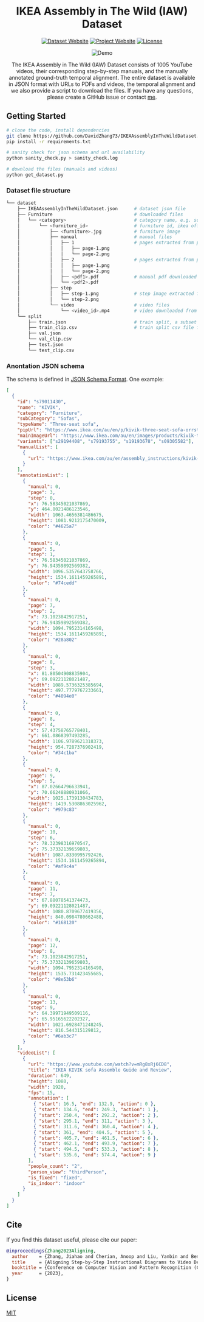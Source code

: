 <div align="center">

# IKEA Assembly in The Wild (IAW) Dataset

[![Dataset Website](https://img.shields.io/badge/Website-IAW-blue.svg)](https://iaw.davidz.cn)
[![Project Website](https://img.shields.io/badge/Website-Project-blue.svg)](https://academic.davidz.cn/en/publication/zhang-cvpr-2023/)
[![License](https://img.shields.io/badge/License-MIT-red.svg)](./LICENSE)

![Demo](img/teaser.png)

The IKEA Assembly in The Wild (IAW) Dataset consists of 1005 YouTube videos, their corresponding step-by-step manuals, and the manually annotated ground-truth temporal alignment. The entire dataset is available in JSON format with URLs to PDFs and videos, the temporal alignment and we also provide a script to download the files. If you have any questions, please create a GitHub issue or contact [me](mailto:jiahao.zhang@anu.edu.au).

</div>

## Getting Started

```bash
# clone the code, install dependencies
git clone https://github.com/DavidZhang73/IKEAAssemblyInTheWildDataset.git
pip install -r requirements.txt

# sanity check for json schema and url availability
python sanity_check.py > sanity_check.log

# download the files (manuals and videos)
python get_dataset.py
```

### Dataset file structure

```bash
└── dataset
    ├── IKEAAssemblyInTheWildDataset.json      # dataset json file
    ├── Furniture                              # downloaded files
    │   └── <category>                         # category name, e.g. sofa, bed, wardrobe, table, etc.
    │       └── <furniture_id>                 # furniture id, ikea official identifier
    │           ├── <furniture>.jpg            # furniture image
    │           ├── manual                     # manual files
    │           │   ├── 1                      # pages extracted from pdf1.pdf
    │           │   │   ├── page-1.png
    │           │   │   └── page-2.png
    │           │   ├── 2                      # pages extracted from pdf2.pdf
    │           │   │   ├── page-1.png
    │           │   │   └── page-2.png
    │           │   ├── <pdf1>.pdf             # manual pdf downloaded from ikea
    │           │   └── <pdf2>.pdf
    │           ├── step
    │           │   ├── step-1.png             # step image extracted from pages
    │           │   └── step-2.png
    │           └── video                      # video files
    │               └── <video_id>.mp4         # video downloaded from YouTube
    └── split
        ├── train.json                         # train split, a subset of the IKEAAssemblyInTheWildDataset.json
        ├── train_clip.csv                     # train split csv file for the Dataloader
        ├── val.json
        └── val_clip.csv
        ├── test.json
        └── test_clip.csv
```

### Anontation JSON schema

The schema is defined in [JSON Schema Format](dataset_schema.json). One example:

```json
[
  {
    "id": "s79011430",
    "name": "KIVIK",
    "category": "Furniture",
    "subCategory": "Sofas",
    "typeName": "Three-seat sofa",
    "pipUrl": "https://www.ikea.com/au/en/p/kivik-three-seat-sofa-orrsta-light-grey-s79011430/",
    "mainImageUrl": "https://www.ikea.com/au/en/images/products/kivik-three-seat-sofa-orrsta-light-grey__0249491_pe387762_s5.jpg",
    "variants": ["s29194408", "s79193755", "s19193678", "s09305582"],
    "manualList": [
      {
        "url": "https://www.ikea.com/au/en/assembly_instructions/kivik-cover-three-seat-sofa-orrsta-light-grey__AA-448712-4.pdf"
      }
    ],
    "annotationList": [
      {
        "manual": 0,
        "page": 3,
        "step": 0,
        "x": 76.58345021037869,
        "y": 464.8021486123546,
        "width": 1063.4656381486675,
        "height": 1081.9212175470009,
        "color": "#4625a7"
      },
      {
        "manual": 0,
        "page": 5,
        "step": 1,
        "x": 76.58345021037869,
        "y": 76.94359892569382,
        "width": 1096.5357643758766,
        "height": 1534.1611459265891,
        "color": "#74cedd"
      },
      {
        "manual": 0,
        "page": 7,
        "step": 2,
        "x": 73.1023842917251,
        "y": 76.94359892569382,
        "width": 1094.7952314165498,
        "height": 1534.1611459265891,
        "color": "#28a802"
      },
      {
        "manual": 0,
        "page": 8,
        "step": 3,
        "x": 81.80504908835904,
        "y": 69.09221128021487,
        "width": 1089.5736325385694,
        "height": 497.7779767233661,
        "color": "#4094e0"
      },
      {
        "manual": 0,
        "page": 8,
        "step": 4,
        "x": 57.43758765778401,
        "y": 661.0868397493285,
        "width": 1106.9789621318373,
        "height": 954.7287376902419,
        "color": "#34c1ba"
      },
      {
        "manual": 0,
        "page": 9,
        "step": 5,
        "x": 87.02664796633941,
        "y": 70.66248880931066,
        "width": 1025.1739130434783,
        "height": 1419.5308863025962,
        "color": "#979c83"
      },
      {
        "manual": 0,
        "page": 10,
        "step": 6,
        "x": 78.32398316970547,
        "y": 75.37332139659803,
        "width": 1087.8330995792426,
        "height": 1534.1611459265894,
        "color": "#af9c4a"
      },
      {
        "manual": 0,
        "page": 11,
        "step": 7,
        "x": 67.88078541374473,
        "y": 69.09221128021487,
        "width": 1080.8709677419356,
        "height": 840.0984780662488,
        "color": "#168120"
      },
      {
        "manual": 0,
        "page": 12,
        "step": 8,
        "x": 73.1023842917251,
        "y": 75.37332139659803,
        "width": 1094.7952314165498,
        "height": 1535.731423455685,
        "color": "#8e53b6"
      },
      {
        "manual": 0,
        "page": 13,
        "step": 9,
        "x": 64.39971949509116,
        "y": 65.95165622202327,
        "width": 1021.6928471248245,
        "height": 816.544315129812,
        "color": "#6ab3c7"
      }
    ],
    "videoList": [
      {
        "url": "https://www.youtube.com/watch?v=mRg8xRj6CD8",
        "title": "IKEA KIVIK sofa Assemble Guide and Review",
        "duration": 649,
        "height": 1080,
        "width": 1920,
        "fps": 15,
        "annotation": [
          { "start": 16.5, "end": 132.9, "action": 0 },
          { "start": 134.6, "end": 249.3, "action": 1 },
          { "start": 250.4, "end": 292.2, "action": 2 },
          { "start": 295.1, "end": 311, "action": 3 },
          { "start": 311.6, "end": 360.4, "action": 4 },
          { "start": 361, "end": 404.5, "action": 5 },
          { "start": 405.7, "end": 461.5, "action": 6 },
          { "start": 462.1, "end": 493.9, "action": 7 },
          { "start": 494.5, "end": 533.3, "action": 8 },
          { "start": 535.6, "end": 574.4, "action": 9 }
        ],
        "people_count": "2",
        "person_view": "thirdPerson",
        "is_fixed": "fixed",
        "is_indoor": "indoor"
      }
    ]
  }
]
```

## Cite

If you find this dataset useful, please cite our paper:

```bibtex
@inproceedings{Zhang2023Aligning,
  author    = {Zhang, Jiahao and Cherian, Anoop and Liu, Yanbin and Ben-Shabat, Yizhak and Rodriguez, Cristian and Gould, Stephen},
  title     = {Aligning Step-by-Step Instructional Diagrams to Video Demonstrations},
  booktitle = {Conference on Computer Vision and Pattern Recognition (CVPR)},
  year      = {2023},
}
```

## License

[MIT](LICENSE)
